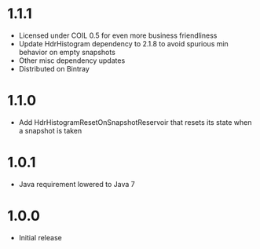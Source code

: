 # 1.1.1
 
- Licensed under COIL 0.5 for even more business friendliness
- Update HdrHistogram dependency to 2.1.8 to avoid spurious min behavior on empty snapshots
- Other misc dependency updates
- Distributed on Bintray

# 1.1.0

- Add HdrHistogramResetOnSnapshotReservoir that resets its state when a snapshot is taken

# 1.0.1

- Java requirement lowered to Java 7

# 1.0.0

- Initial release
